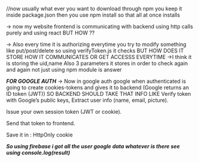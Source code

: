 //now usually what ever you want to download through npm you keep it inside package.json then you use npm install so that all at once installs

-> now my website frontend is communicating with backend using http calls purely and using react 
BUT HOW ??

-> Also every time it is authorizing everytime you try to modify something like put/post/delete so using verifyToken.js it checks 
BUT HOW DOES IT STORE HOW IT COMMUNICATES OR GET ACCESSS EVERYTIME
->I think it is storing the uid,name Also 3 parameters it stores in order to check again and again not just using npm module is answer

***FOR GOOGLE AUTH***
-> Now in google auth google when authenticated is going to create cookies-tokens and gives it to backend 
(Google returns an ID token (JWT))
SO BACKEND SHOULD TAKE THAT INFO LIKE Verify token with Google’s public keys, Extract user info (name, email, picture).

Issue your own session token (JWT or cookie).

Send that token to frontend.

Save it in : HttpOnly cookie

***So using firebase i got all the user google data whatever is there see using console.log(result)***